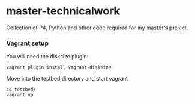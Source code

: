 # master-technicalwork
Collection of P4, Python and other code required for my master's project.


### Vagrant setup
You will need the disksize plugin:

```
vagrant plugin install vagrant-disksize
```

Move into the testbed directory and start vagrant

```
cd testbed/
vagrant up
```
